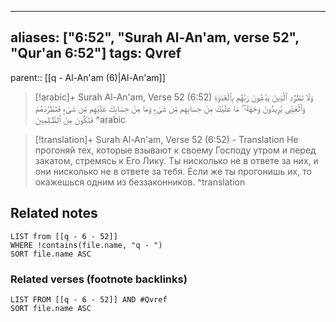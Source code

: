 
---
aliases: ["6:52", "Surah Al-An'am, verse 52", "Qur'an 6:52"]
tags: Qvref
---

parent:: [[q - Al-An'am (6)|Al-An'am]]

> [!arabic]+ Surah Al-An'am, Verse 52 (6:52)
> <span class="quran-arabic">وَلَا تَطْرُدِ ٱلَّذِينَ يَدْعُونَ رَبَّهُم بِٱلْغَدَوٰةِ وَٱلْعَشِىِّ يُرِيدُونَ وَجْهَهُۥ ۖ مَا عَلَيْكَ مِنْ حِسَابِهِم مِّن شَىْءٍ وَمَا مِنْ حِسَابِكَ عَلَيْهِم مِّن شَىْءٍ فَتَطْرُدَهُمْ فَتَكُونَ مِنَ ٱلظَّـٰلِمِينَ</span>
^arabic

> [!translation]+ Surah Al-An'am, Verse 52 (6:52) - Translation
> Не прогоняй тех, которые взывают к своему Господу утром и перед закатом, стремясь к Его Лику. Ты нисколько не в ответе за них, и они нисколько не в ответе за тебя. Если же ты прогонишь их, то окажешься одним из беззаконников.
^translation



## Related notes
```dataview
LIST from [[q - 6 - 52]]
WHERE !contains(file.name, "q - ")
SORT file.name ASC
```

### Related verses (footnote backlinks)
```dataview
LIST FROM [[q - 6 - 52]] AND #Qvref
SORT file.name ASC
```

